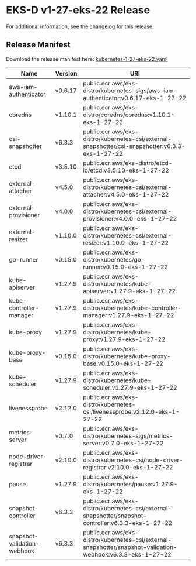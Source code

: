 # EKS-D v1-27-eks-22 Release

For additional information, see the [changelog](CHANGELOG-v1-27-eks-22.md) for this release.

## Release Manifest

Download the release manifest here: [kubernetes-1-27-eks-22.yaml](https://distro.eks.amazonaws.com/kubernetes-1-27/kubernetes-1-27-eks-22.yaml)

| Name | Version | URI |
|------|---------|-----|
| aws-iam-authenticator | v0.6.17 | public.ecr.aws/eks-distro/kubernetes-sigs/aws-iam-authenticator:v0.6.17-eks-1-27-22 |
| coredns | v1.10.1 | public.ecr.aws/eks-distro/coredns/coredns:v1.10.1-eks-1-27-22 |
| csi-snapshotter | v6.3.3 | public.ecr.aws/eks-distro/kubernetes-csi/external-snapshotter/csi-snapshotter:v6.3.3-eks-1-27-22 |
| etcd | v3.5.10 | public.ecr.aws/eks-distro/etcd-io/etcd:v3.5.10-eks-1-27-22 |
| external-attacher | v4.5.0 | public.ecr.aws/eks-distro/kubernetes-csi/external-attacher:v4.5.0-eks-1-27-22 |
| external-provisioner | v4.0.0 | public.ecr.aws/eks-distro/kubernetes-csi/external-provisioner:v4.0.0-eks-1-27-22 |
| external-resizer | v1.10.0 | public.ecr.aws/eks-distro/kubernetes-csi/external-resizer:v1.10.0-eks-1-27-22 |
| go-runner | v0.15.0 | public.ecr.aws/eks-distro/kubernetes/go-runner:v0.15.0-eks-1-27-22 |
| kube-apiserver | v1.27.9 | public.ecr.aws/eks-distro/kubernetes/kube-apiserver:v1.27.9-eks-1-27-22 |
| kube-controller-manager | v1.27.9 | public.ecr.aws/eks-distro/kubernetes/kube-controller-manager:v1.27.9-eks-1-27-22 |
| kube-proxy | v1.27.9 | public.ecr.aws/eks-distro/kubernetes/kube-proxy:v1.27.9-eks-1-27-22 |
| kube-proxy-base | v0.15.0 | public.ecr.aws/eks-distro/kubernetes/kube-proxy-base:v0.15.0-eks-1-27-22 |
| kube-scheduler | v1.27.9 | public.ecr.aws/eks-distro/kubernetes/kube-scheduler:v1.27.9-eks-1-27-22 |
| livenessprobe | v2.12.0 | public.ecr.aws/eks-distro/kubernetes-csi/livenessprobe:v2.12.0-eks-1-27-22 |
| metrics-server | v0.7.0 | public.ecr.aws/eks-distro/kubernetes-sigs/metrics-server:v0.7.0-eks-1-27-22 |
| node-driver-registrar | v2.10.0 | public.ecr.aws/eks-distro/kubernetes-csi/node-driver-registrar:v2.10.0-eks-1-27-22 |
| pause | v1.27.9 | public.ecr.aws/eks-distro/kubernetes/pause:v1.27.9-eks-1-27-22 |
| snapshot-controller | v6.3.3 | public.ecr.aws/eks-distro/kubernetes-csi/external-snapshotter/snapshot-controller:v6.3.3-eks-1-27-22 |
| snapshot-validation-webhook | v6.3.3 | public.ecr.aws/eks-distro/kubernetes-csi/external-snapshotter/snapshot-validation-webhook:v6.3.3-eks-1-27-22 |
